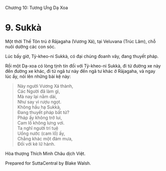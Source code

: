  

Chương 10: Tương Ưng Dạ Xoa

# 9\. Sukkà

Một thời Thế Tôn trú ở Rājagaha (Vương Xá), tại Veluvana (Trúc Lâm), chỗ nuôi dưỡng các con sóc.

Lúc bấy giờ, Tỷ-kheo-ni Sukkà, có đại chúng đoanh vây, đang thuyết pháp.

Rồi một Dạ-xoa có lòng tịnh tín đối với Tỷ-kheo-ni Sukkà, đi từ đường xe này đến đường xe khác, đi từ ngã tư này đến ngã tư khác ở Rājagaha, và ngay lúc ấy, nói lên những bài kệ này:

> Này người Vương Xá thành,  
> Các Người đã làm gì,  
> Mà nay lại nằm dài,  
> Như say vì rượu ngọt.  
> Không hầu hạ Sukkà,  
> Ðang thuyết pháp bất tử?  
> Pháp ấy không trở lui,  
> Cam lồ không lưng vơi.  
> Ta nghĩ người trí tuệ  
> Uống nước (cam lồ) ấy,  
> Chẳng khác một đám mưa,  
> Ðối với kẻ lữ hành.

Hòa thượng Thích Minh Châu dịch Việt.

Prepared for SuttaCentral by Blake Walsh.